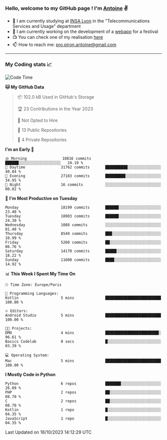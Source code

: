 ### Hello, welcome to my GitHub page ! I'm [Antoine](https://github.com/AntoinePiron) ✌️

- 🌱 I am currently studying at [INSA Lyon](https://www.insa-lyon.fr) in the "Telecommunications Services and Usage" department
- 🔭 I am currently working on the development of a [webapp](https://github.com/24HeuresINSA/Overbookd) for a festival
- 📺 You can check one of my realisation [here](https://astustc.fr)
- 📫 How to reach me: [pro.piron.antoine@gmail.com](mailto:pro.piron.antoine@gmail.com)

---

### My Coding stats 📈
<!--START_SECTION:waka-->
![Code Time](http://img.shields.io/badge/Code%20Time-190%20hrs%2037%20mins-blue)

**🐱 My GitHub Data** 

> 📦 102.0 kB Used in GitHub's Storage 
 > 
> 🏆 23 Contributions in the Year 2023
 > 
> 🚫 Not Opted to Hire
 > 
> 📜 13 Public Repositories 
 > 
> 🔑 4 Private Repositories 
 > 
**I'm an Early 🐤** 

```text
🌞 Morning                18816 commits       ██████░░░░░░░░░░░░░░░░░░░   24.19 % 
🌆 Daytime                31762 commits       ██████████░░░░░░░░░░░░░░░   40.84 % 
🌃 Evening                27183 commits       █████████░░░░░░░░░░░░░░░░   34.95 % 
🌙 Night                  16 commits          ░░░░░░░░░░░░░░░░░░░░░░░░░   00.02 % 
```
📅 **I'm Most Productive on Tuesday** 

```text
Monday                   18199 commits       ██████░░░░░░░░░░░░░░░░░░░   23.40 % 
Tuesday                  18903 commits       ██████░░░░░░░░░░░░░░░░░░░   24.30 % 
Wednesday                1088 commits        ░░░░░░░░░░░░░░░░░░░░░░░░░   01.40 % 
Thursday                 8549 commits        ███░░░░░░░░░░░░░░░░░░░░░░   10.99 % 
Friday                   5260 commits        ██░░░░░░░░░░░░░░░░░░░░░░░   06.76 % 
Saturday                 14170 commits       █████░░░░░░░░░░░░░░░░░░░░   18.22 % 
Sunday                   11608 commits       ████░░░░░░░░░░░░░░░░░░░░░   14.92 % 
```


📊 **This Week I Spent My Time On** 

```text
🕑︎ Time Zone: Europe/Paris

💬 Programming Languages: 
Kotlin                   5 mins              █████████████████████████   100.00 % 

🔥 Editors: 
Android Studio           5 mins              █████████████████████████   100.00 % 

🐱‍💻 Projects: 
DMO                      4 mins              ████████████████████████░   96.61 % 
Basics Codelab           0 secs              █░░░░░░░░░░░░░░░░░░░░░░░░   03.39 % 

💻 Operating System: 
Mac                      5 mins              █████████████████████████   100.00 % 
```

**I Mostly Code in Python** 

```text
Python                   6 repos             ███████░░░░░░░░░░░░░░░░░░   26.09 % 
PHP                      2 repos             ██░░░░░░░░░░░░░░░░░░░░░░░   08.70 % 
C                        2 repos             ██░░░░░░░░░░░░░░░░░░░░░░░   08.70 % 
Kotlin                   1 repo              █░░░░░░░░░░░░░░░░░░░░░░░░   04.35 % 
JavaScript               1 repo              █░░░░░░░░░░░░░░░░░░░░░░░░   04.35 % 
```




 Last Updated on 16/10/2023 14:12:29 UTC
<!--END_SECTION:waka-->

